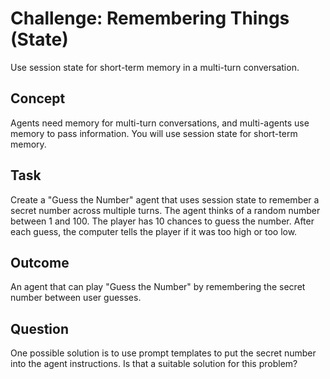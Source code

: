# Challenge: Remembering Things (State)
Use session state for short-term memory in a multi-turn conversation.

## Concept
Agents need memory for multi-turn conversations, and multi-agents use memory to pass information. You will use session state for short-term memory.

## Task
Create a "Guess the Number" agent that uses session state to remember a secret number across multiple turns. The agent thinks of a random number between 1 and 100. The player has 10 chances to guess the number. After each guess, the computer tells the player if it was too high or too low.

## Outcome
An agent that can play "Guess the Number" by remembering the secret number between user guesses.

## Question
One possible solution is to use prompt templates to put the secret number into the agent instructions. Is that a suitable solution for this problem?

